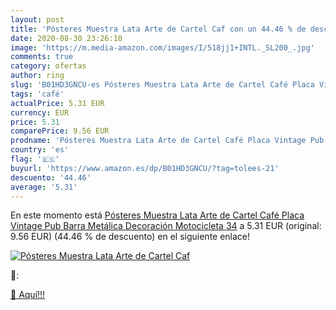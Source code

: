 ```yaml
---
layout: post
title: 'Pósteres Muestra Lata Arte de Cartel Caf con un 44.46 % de descuento'
date: 2020-08-30 23:26:10
image: 'https://m.media-amazon.com/images/I/518jj1+INTL._SL200_.jpg'
comments: true
category: ofertas
author: ring
slug: 'B01HD3GNCU-es Pósteres Muestra Lata Arte de Cartel Café Placa Vintage...'
tags: 'café'
actualPrice: 5.31 EUR
currency: EUR
price: 5.31
comparePrice: 9.56 EUR
prodname: 'Pósteres Muestra Lata Arte de Cartel Café Placa Vintage Pub Barra Metálica Decoración Motocicleta 34'
country: 'es'
flag: '🇪🇸'
buyurl: 'https://www.amazon.es/dp/B01HD3GNCU/?tag=tolees-21'
descuento: '44.46'
average: '5.31'
---
```


En este momento está [Pósteres Muestra Lata Arte de Cartel Café Placa Vintage Pub Barra Metálica Decoración Motocicleta 34](https://www.amazon.es/dp/B01HD3GNCU/?tag=tolees-21) a 5.31 EUR (original: 9.56 EUR) (44.46 %  de descuento) en el siguiente enlace!

[![Pósteres Muestra Lata Arte de Cartel Caf](https://m.media-amazon.com/images/I/518jj1+INTL._SL200_.jpg)](https://www.amazon.es/dp/B01HD3GNCU/?tag=tolees-21)

🔎:


[🛒 Aquí!!!](https://www.amazon.es/dp/B01HD3GNCU/?tag=tolees-21)
